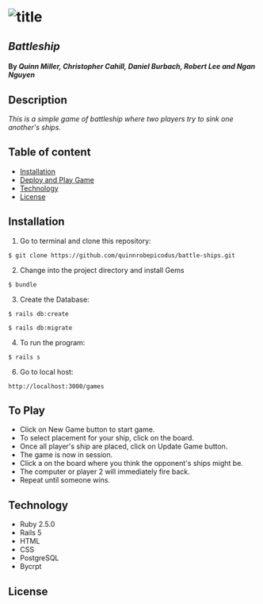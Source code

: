 # ![title](assets/titlemd.png)
## _Battleship_

#### By _Quinn Miller, Christopher Cahill, Daniel Burbach, Robert Lee and Ngan Nguyen_

## Description

_This is a simple game of battleship where two players try to sink one another's ships._

## Table of content

- [Installation](#installation)
- [Deploy and Play Game](#to_play)
- [Technology](#technology)
- [License](#license)

## Installation

1. Go to terminal and clone this repository:
```
$ git clone https://github.com/quinnrobepicodus/battle-ships.git
```
2. Change into the project directory and install Gems
```
$ bundle
```
3. Create the Database:
```
$ rails db:create
```
```
$ rails db:migrate
```
4. To run the program:
```
$ rails s
```
6. Go to local host:
```
http://localhost:3000/games
```
## To Play
* Click on New Game button to start game.
* To select placement for your ship, click on the board.
* Once all player's ship are placed, click on Update Game button.
* The game is now in session.
* Click a on the board where you think the opponent's ships might be.
* The computer or player 2 will immediately fire back.
* Repeat until someone wins.

## Technology
* Ruby 2.5.0
* Rails 5
* HTML
* CSS
* PostgreSQL
* Bycrpt

## License
